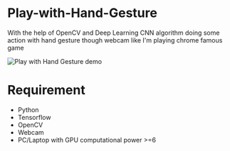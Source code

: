# Play-with-Hand-Gesture
With the help of OpenCV  and Deep Learning CNN algorithm doing some action with hand gesture though webcam like I'm playing chrome famous game

![Play with Hand Gesture demo](Demo/demo.gif)


# Requirement
* Python  
* Tensorflow  
* OpenCV  
* Webcam  
* PC/Laptop with GPU computational power >=6  
